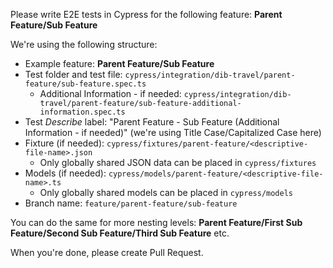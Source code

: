 Please write E2E tests in Cypress for the following feature: **Parent Feature/Sub Feature**

We're using the following structure:

- Example feature: **Parent Feature/Sub Feature**
- Test folder and test file: `cypress/integration/dib-travel/parent-feature/sub-feature.spec.ts`
  - Additional Information - if needed: `cypress/integration/dib-travel/parent-feature/sub-feature-additional-information.spec.ts`
- Test _Describe_ label: "Parent Feature - Sub Feature (Additional Information - if needed)" (we're using Title Case/Capitalized Case here)
- Fixture (if needed): `cypress/fixtures/parent-feature/<descriptive-file-name>.json`
  - Only globally shared JSON data can be placed in `cypress/fixtures`
- Models (if needed): `cypress/models/parent-feature/<descriptive-file-name>.ts `
  - Only globally shared models can be placed in `cypress/models`
- Branch name: `feature/parent-feature/sub-feature`

You can do the same for more nesting levels: **Parent Feature/First Sub Feature/Second Sub Feature/Third Sub Feature** etc.

When you're done, please create Pull Request.
